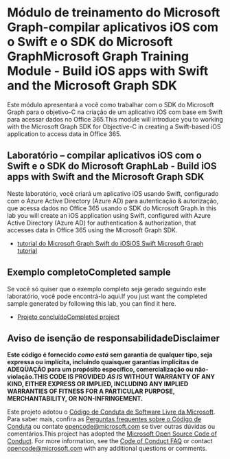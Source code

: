 # <a name="microsoft-graph-training-module---build-ios-apps-with-swift-and-the-microsoft-graph-sdk"></a><span data-ttu-id="27f25-101">Módulo de treinamento do Microsoft Graph-compilar aplicativos iOS com o Swift e o SDK do Microsoft Graph</span><span class="sxs-lookup"><span data-stu-id="27f25-101">Microsoft Graph Training Module - Build iOS apps with Swift and the Microsoft Graph SDK</span></span>

<span data-ttu-id="27f25-102">Este módulo apresentará a você como trabalhar com o SDK do Microsoft Graph para o objetivo-C na criação de um aplicativo iOS com base em Swift para acessar dados no Office 365.</span><span class="sxs-lookup"><span data-stu-id="27f25-102">This module will introduce you to working with the Microsoft Graph SDK for Objective-C in creating a Swift-based iOS application to access data in Office 365.</span></span>

## <a name="lab---build-ios-apps-with-swift-and-the-microsoft-graph-sdk"></a><span data-ttu-id="27f25-103">Laboratório – compilar aplicativos iOS com o Swift e o SDK do Microsoft Graph</span><span class="sxs-lookup"><span data-stu-id="27f25-103">Lab - Build iOS apps with Swift and the Microsoft Graph SDK</span></span>

<span data-ttu-id="27f25-104">Neste laboratório, você criará um aplicativo iOS usando Swift, configurado com o Azure Active Directory (Azure AD) para autenticação & autorização, que acessa dados no Office 365 usando o SDK do Microsoft Graph.</span><span class="sxs-lookup"><span data-stu-id="27f25-104">In this lab you will create an iOS application using Swift, configured with Azure Active Directory (Azure AD) for authentication & authorization, that accesses data in Office 365 using the Microsoft Graph SDK.</span></span>

- [<span data-ttu-id="27f25-105">tutorial do Microsoft Graph Swift do iOS</span><span class="sxs-lookup"><span data-stu-id="27f25-105">iOS Swift Microsoft Graph tutorial</span></span>](https://docs.microsoft.com/graph/tutorials/ios-swift)

## <a name="completed-sample"></a><span data-ttu-id="27f25-106">Exemplo completo</span><span class="sxs-lookup"><span data-stu-id="27f25-106">Completed sample</span></span>

<span data-ttu-id="27f25-107">Se você só quiser que o exemplo completo seja gerado seguindo este laboratório, você pode encontrá-lo aqui.</span><span class="sxs-lookup"><span data-stu-id="27f25-107">If you just want the completed sample generated by following this lab, you can find it here.</span></span>

- [<span data-ttu-id="27f25-108">Projeto concluído</span><span class="sxs-lookup"><span data-stu-id="27f25-108">Completed project</span></span>](demo)

## <a name="disclaimer"></a><span data-ttu-id="27f25-109">Aviso de isenção de responsabilidade</span><span class="sxs-lookup"><span data-stu-id="27f25-109">Disclaimer</span></span>

<span data-ttu-id="27f25-110">**Este código é fornecido _como está_ sem garantia de qualquer tipo, seja expressa ou implícita, incluindo quaisquer garantias implícitas de ADEQÜAÇÃO para um propósito específico, comercialização ou não-violação.**</span><span class="sxs-lookup"><span data-stu-id="27f25-110">**THIS CODE IS PROVIDED _AS IS_ WITHOUT WARRANTY OF ANY KIND, EITHER EXPRESS OR IMPLIED, INCLUDING ANY IMPLIED WARRANTIES OF FITNESS FOR A PARTICULAR PURPOSE, MERCHANTABILITY, OR NON-INFRINGEMENT.**</span></span>

<span data-ttu-id="27f25-p101">Este projeto adotou o [Código de Conduta de Software Livre da Microsoft](https://opensource.microsoft.com/codeofconduct/). Para saber mais, confira as [Perguntas frequentes sobre o Código de Conduta](https://opensource.microsoft.com/codeofconduct/faq/) ou contate [opencode@microsoft.com](mailto:opencode@microsoft.com) se tiver outras dúvidas ou comentários.</span><span class="sxs-lookup"><span data-stu-id="27f25-p101">This project has adopted the [Microsoft Open Source Code of Conduct](https://opensource.microsoft.com/codeofconduct/). For more information, see the [Code of Conduct FAQ](https://opensource.microsoft.com/codeofconduct/faq/) or contact [opencode@microsoft.com](mailto:opencode@microsoft.com) with any additional questions or comments.</span></span>
